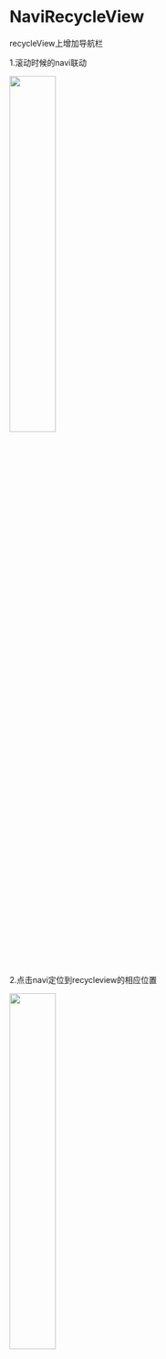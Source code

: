 # NaviRecycleView
recycleView上增加导航栏





1.滚动时候的navi联动

<img src="http://pic.suiyiyun.cn/598000/SVID_20180212_175436.gif" width="40%" height="40%" />

2.点击navi定位到recycleview的相应位置

<img src="http://pic.suiyiyun.cn/598000/SVID_20180212_175510.gif" width="40%" height="40%" />
